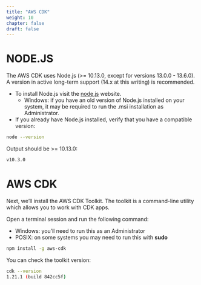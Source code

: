 ```yaml
---
title: "AWS CDK"
weight: 10
chapter: false
draft: false
---
```


# NODE.JS

The AWS CDK uses Node.js (>= 10.13.0, except for versions 13.0.0 - 13.6.0). A version in active long-term support (14.x at this writing) is recommended.

+ To install Node.js visit the [node.js](https://nodejs.org/en/) website.
    + Windows: if you have an old version of Node.js installed on your system, it may be required to run the .msi installation as Administrator.
+ If you already have Node.js installed, verify that you have a compatible version:
```sh
node --version
```
Output should be >= 10.13.0:

```sh
v10.3.0
```

# AWS CDK

Next, we’ll install the AWS CDK Toolkit. The toolkit is a command-line utility which allows you to work with CDK apps.

Open a terminal session and run the following command:

+ Windows: you’ll need to run this as an Administrator
+ POSIX: on some systems you may need to run this with **sudo**

```sh
npm install -g aws-cdk
```

You can check the toolkit version:
```sh
cdk --version
1.21.1 (build 842cc5f)
```
